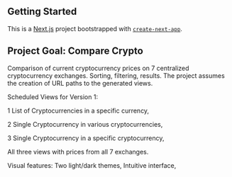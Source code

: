 ## Getting Started

This is a [Next.js](https://nextjs.org/) project bootstrapped with [`create-next-app`](https://github.com/vercel/next.js/tree/canary/packages/create-next-app).

##  Project Goal: Compare Crypto

Comparison of current cryptocurrency prices on 7 centralized cryptocurrency exchanges. Sorting, filtering, results.
The project assumes the creation of URL paths to the generated views.

Scheduled Views for Version 1:

1 List of Cryptocurrencies in a specific currency,

2 Single Cryptocurrency in various cryptocurrencies,

3 Single Cryptocurrency in a specific cryptocurrency,

All three views with prices from all 7 exchanges.

Visual features:
Two light/dark themes,
Intuitive interface,

